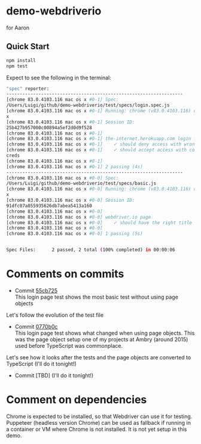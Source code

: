 # demo-webdriverio
for Aaron

## Quick Start
```bash
npm install
npm test
```

Expect to see the following in the terminal:
```bash
"spec" reporter:
------------------------------------------------------------------
[chrome 83.0.4103.116 mac os x #0-1] Spec:
/Users/Luigi/github/demo-webdriverio/test/specs/login.spec.js
[chrome 83.0.4103.116 mac os x #0-1] Running: chrome (v83.0.4103.116) on mac os
x
[chrome 83.0.4103.116 mac os x #0-1] Session ID:
25b427b957000c00894a5ef2d0d9f528
[chrome 83.0.4103.116 mac os x #0-1]
[chrome 83.0.4103.116 mac os x #0-1] the-internet.herokuapp.com login form
[chrome 83.0.4103.116 mac os x #0-1]    ✓ should deny access with wrong creds
[chrome 83.0.4103.116 mac os x #0-1]    ✓ should accept access with correct
creds
[chrome 83.0.4103.116 mac os x #0-1]
[chrome 83.0.4103.116 mac os x #0-1] 2 passing (4s)
------------------------------------------------------------------
[chrome 83.0.4103.116 mac os x #0-0] Spec:
/Users/Luigi/github/demo-webdriverio/test/specs/basic.js
[chrome 83.0.4103.116 mac os x #0-0] Running: chrome (v83.0.4103.116) on mac os
x
[chrome 83.0.4103.116 mac os x #0-0] Session ID:
91dfc07a055935626db7abea5413a160
[chrome 83.0.4103.116 mac os x #0-0]
[chrome 83.0.4103.116 mac os x #0-0] webdriver.io page
[chrome 83.0.4103.116 mac os x #0-0]    ✓ should have the right title
[chrome 83.0.4103.116 mac os x #0-0]
[chrome 83.0.4103.116 mac os x #0-0] 1 passing (5s)


Spec Files:      2 passed, 2 total (100% completed) in 00:00:06
```

# Comments on commits
* Commit [55cb725](https://github.com/gin/demo-webdriverio/blob/55cb725e2f7b3579dc7e7666fdf3ce5ef5c98ad3/test/specs/login.spec.js)  
This login page test shows the most basic test without using page objects

Let's follow the evolution of the test file

* Commit [0770b0c](https://github.com/gin/demo-webdriverio/commit/0770b0c4553dfa29ce676efeeee6429c5341c98b)  
This login page test shows what changed when using page objects. This was the page object setup one of my projects at Ambry (around 2015) used before TypeScript was commonplace.

Let's see how it looks after the tests and the page objects are converted to TypeScript (I'll do it tonight!)

* Commit [TBD] (I'll do it tonight!)

# Comment on dependencies
Chrome is expected to be installed, so that Webdriver can use it for testing.  
Puppeteer (headless version Chrome) can be used as fallback if running in a container or VM where Chrome is not installed. It is not yet setup in this demo.